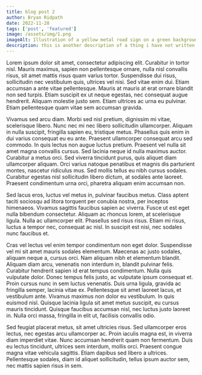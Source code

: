 ```yaml
---
title: blog post 2
author: Bryan Ridpath
date: 2022-11-28
tags: ['post', 'featured']
image: /assets/img/1.png
imageAlt: Illustration of a yellow metal road sign on a green background
description: this is another description of a thing i have not written about yet here we go lmao is this thing ever going to be used???? prob not lmao
---
```


Lorem ipsum dolor sit amet, consectetur adipiscing elit. Curabitur in tortor nisl. Mauris maximus, sapien non pellentesque ornare, nulla nisl convallis risus, sit amet mattis risus quam varius tortor. Suspendisse dui risus, sollicitudin nec vestibulum quis, ultrices vel nisi. Sed vitae enim dui. Etiam accumsan a ante vitae pellentesque. Mauris at mauris at erat ornare blandit non sed turpis. Etiam suscipit ex ut neque egestas, nec consequat augue hendrerit. Aliquam molestie justo sem. Etiam ultrices ac urna eu pulvinar. Etiam pellentesque quam vitae sem accumsan gravida.

Vivamus sed arcu diam. Morbi sed nisl pretium, dignissim mi vitae, scelerisque libero. Nunc nec mi nec libero sollicitudin ullamcorper. Aliquam in nulla suscipit, fringilla sapien eu, tristique metus. Phasellus quis enim in dui varius consequat eu eu ante. Praesent ullamcorper consequat arcu sed commodo. In quis lectus non augue luctus pretium. Praesent vel nulla sit amet magna convallis cursus. Sed lacinia neque id nulla maximus auctor. Curabitur a metus orci. Sed viverra tincidunt purus, quis aliquet diam ullamcorper aliquam. Orci varius natoque penatibus et magnis dis parturient montes, nascetur ridiculus mus. Sed mollis tellus eu nibh cursus sodales. Curabitur egestas nisl sollicitudin libero dictum, at sodales ante laoreet. Praesent condimentum urna orci, pharetra aliquam enim accumsan non.

Sed lacus eros, luctus vel metus in, pulvinar faucibus metus. Class aptent taciti sociosqu ad litora torquent per conubia nostra, per inceptos himenaeos. Vivamus sagittis faucibus sapien ac viverra. Fusce ut est eget nulla bibendum consectetur. Aliquam ac rhoncus lorem, at scelerisque ligula. Nulla ac ullamcorper elit. Phasellus sed risus risus. Etiam mi risus, luctus a tempor nec, consequat ac nisl. In suscipit est nisi, nec sodales nunc faucibus et.

Cras vel lectus vel enim tempor condimentum non eget dolor. Suspendisse vel mi sit amet mauris sodales elementum. Maecenas ac justo sodales, aliquam neque a, cursus orci. Nam aliquam nibh et elementum blandit. Aliquam diam arcu, venenatis non interdum in, blandit pulvinar felis. Curabitur hendrerit sapien id erat tempus condimentum. Nulla quis vulputate dolor. Donec tempus felis justo, ac vulputate ipsum consequat et. Proin cursus nunc in sem luctus venenatis. Duis urna ligula, gravida ac fringilla semper, lacinia vitae ex. Pellentesque sit amet laoreet lacus, et vestibulum ante. Vivamus maximus non dolor eu vestibulum. In quis euismod nisl. Quisque lacinia ligula sit amet metus suscipit, eu cursus mauris tincidunt. Quisque faucibus accumsan nisl, nec luctus justo laoreet in. Nulla orci massa, fringilla in elit ut, facilisis convallis odio.

Sed feugiat placerat metus, sit amet ultricies risus. Sed ullamcorper eros lectus, nec egestas arcu ullamcorper ac. Proin iaculis magna est, in viverra diam imperdiet vitae. Nunc accumsan hendrerit quam non fermentum. Duis eu lectus tincidunt, ultrices sem interdum, mollis orci. Praesent congue magna vitae vehicula sagittis. Etiam dapibus sed libero a ultrices. Pellentesque sodales, diam id aliquet sollicitudin, tellus ipsum auctor sem, nec mattis sapien risus in sem.